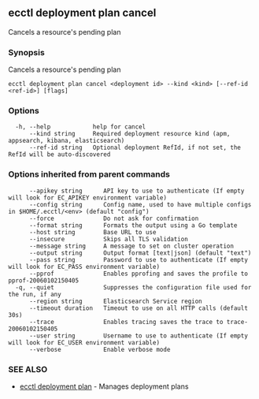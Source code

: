 ## ecctl deployment plan cancel

Cancels a resource's pending plan

### Synopsis

Cancels a resource's pending plan

```
ecctl deployment plan cancel <deployment id> --kind <kind> [--ref-id <ref-id>] [flags]
```

### Options

```
  -h, --help            help for cancel
      --kind string     Required deployment resource kind (apm, appsearch, kibana, elasticsearch)
      --ref-id string   Optional deployment RefId, if not set, the RefId will be auto-discovered
```

### Options inherited from parent commands

```
      --apikey string      API key to use to authenticate (If empty will look for EC_APIKEY environment variable)
      --config string      Config name, used to have multiple configs in $HOME/.ecctl/<env> (default "config")
      --force              Do not ask for confirmation
      --format string      Formats the output using a Go template
      --host string        Base URL to use
      --insecure           Skips all TLS validation
      --message string     A message to set on cluster operation
      --output string      Output format [text|json] (default "text")
      --pass string        Password to use to authenticate (If empty will look for EC_PASS environment variable)
      --pprof              Enables pprofing and saves the profile to pprof-20060102150405
  -q, --quiet              Suppresses the configuration file used for the run, if any
      --region string      Elasticsearch Service region
      --timeout duration   Timeout to use on all HTTP calls (default 30s)
      --trace              Enables tracing saves the trace to trace-20060102150405
      --user string        Username to use to authenticate (If empty will look for EC_USER environment variable)
      --verbose            Enable verbose mode
```

### SEE ALSO

* [ecctl deployment plan](ecctl_deployment_plan.md)	 - Manages deployment plans

